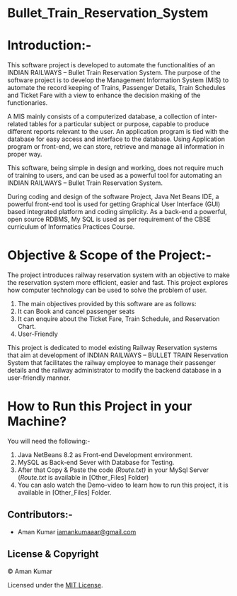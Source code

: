 # Bullet_Train_Reservation_System

# Introduction:-
This software project is developed to automate the functionalities of an INDIAN RAILWAYS – Bullet Train Reservation System. 
The purpose of the software project is to develop the Management Information System (MIS) to automate the record keeping of Trains, Passenger Details, Train Schedules and Ticket Fare with a view to enhance the decision making  of the functionaries. 

A MIS mainly consists of a computerized database, a collection of inter-related tables for a particular subject or purpose, capable to produce different reports relevant to the user. An application program is tied with the database for easy access and interface to the database. Using Application program or front-end, we can store, retrieve and manage all information in proper way.
 
This software, being simple in design and working, does not require much of training to users, and can be used as a powerful tool for automating an INDIAN RAILWAYS – Bullet Train Reservation System.

During coding and design of the software Project, Java Net Beans IDE, a powerful front-end tool is used for getting Graphical User Interface (GUI) based integrated platform and coding simplicity. As a back-end a powerful, open source RDBMS, My SQL is used as per requirement of the CBSE curriculum of Informatics Practices Course.

# Objective & Scope of the Project:-

The project introduces railway reservation system with an objective to make the reservation system more efficient, easier and fast. This project explores how computer technology can be used to solve the problem of user.                                                                                                

1) The main objectives provided by this software are as follows:
2) It can Book and cancel passenger seats
3) It can enquire about the Ticket Fare, Train Schedule, and Reservation Chart.
4) User-Friendly

This project is dedicated to model existing Railway Reservation systems that aim at development of INDIAN RAILWAYS – BULLET TRAIN Reservation System that facilitates the railway employee to manage their passenger details and the railway administrator to modify the backend database in a user-friendly manner.


# How to Run this Project in your Machine?

You will need the following:-
1) Java NetBeans 8.2 as Front-end Development environment.
2) MySQL as Back-end Sever with Database for Testing.
3) After that Copy & Paste the code *(Route.txt)* in your MySql Server (*Route.txt* is available in [Other_Files] Folder)
4) You can aslo watch the Demo-video to learn how to run this project, it is available in [Other_Files] Folder.

## Contributors:-

- Aman Kumar iamankumaaar@gmail.com

## License & Copyright
© Aman Kumar

Licensed under the [MIT License](LICENSE).


